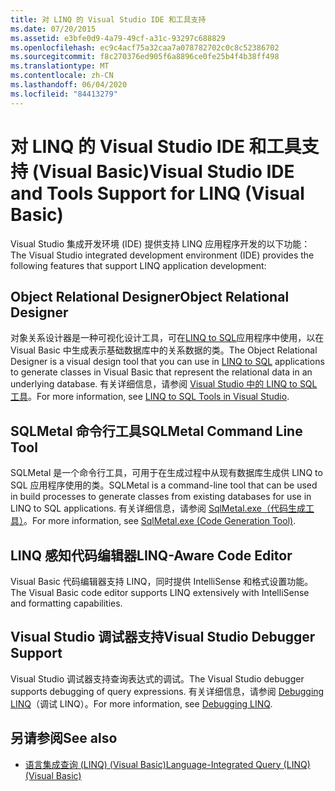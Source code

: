 ```yaml
---
title: 对 LINQ 的 Visual Studio IDE 和工具支持
ms.date: 07/20/2015
ms.assetid: e3bfe0d9-4a79-49cf-a31c-93297c688829
ms.openlocfilehash: ec9c4acf75a32caa7a078782702c0c8c52386702
ms.sourcegitcommit: f8c270376ed905f6a8896ce0fe25b4f4b38ff498
ms.translationtype: MT
ms.contentlocale: zh-CN
ms.lasthandoff: 06/04/2020
ms.locfileid: "84413279"
---
```

# <a name="visual-studio-ide-and-tools-support-for-linq-visual-basic"></a><span data-ttu-id="6f214-102">对 LINQ 的 Visual Studio IDE 和工具支持 (Visual Basic)</span><span class="sxs-lookup"><span data-stu-id="6f214-102">Visual Studio IDE and Tools Support for LINQ (Visual Basic)</span></span>
<span data-ttu-id="6f214-103">Visual Studio 集成开发环境 (IDE) 提供支持 LINQ 应用程序开发的以下功能：</span><span class="sxs-lookup"><span data-stu-id="6f214-103">The Visual Studio integrated development environment (IDE) provides the following features that support LINQ application development:</span></span>  
  
## <a name="object-relational-designer"></a><span data-ttu-id="6f214-104">Object Relational Designer</span><span class="sxs-lookup"><span data-stu-id="6f214-104">Object Relational Designer</span></span>  
 <span data-ttu-id="6f214-105">对象关系设计器是一种可视化设计工具，可在[LINQ to SQL](../../../../framework/data/adonet/sql/linq/index.md)应用程序中使用，以在 Visual Basic 中生成表示基础数据库中的关系数据的类。</span><span class="sxs-lookup"><span data-stu-id="6f214-105">The Object Relational Designer is a visual design tool that you can use in [LINQ to SQL](../../../../framework/data/adonet/sql/linq/index.md) applications to generate classes in Visual Basic that represent the relational data in an underlying database.</span></span> <span data-ttu-id="6f214-106">有关详细信息，请参阅 [Visual Studio 中的 LINQ to SQL 工具](/visualstudio/data-tools/linq-to-sql-tools-in-visual-studio2)。</span><span class="sxs-lookup"><span data-stu-id="6f214-106">For more information, see [LINQ to SQL Tools in Visual Studio](/visualstudio/data-tools/linq-to-sql-tools-in-visual-studio2).</span></span>  
  
## <a name="sqlmetal-command-line-tool"></a><span data-ttu-id="6f214-107">SQLMetal 命令行工具</span><span class="sxs-lookup"><span data-stu-id="6f214-107">SQLMetal Command Line Tool</span></span>  
 <span data-ttu-id="6f214-108">SQLMetal 是一个命令行工具，可用于在生成过程中从现有数据库生成供 LINQ to SQL 应用程序使用的类。</span><span class="sxs-lookup"><span data-stu-id="6f214-108">SQLMetal is a command-line tool that can be used in build processes to generate classes from existing databases for use in LINQ to SQL  applications.</span></span> <span data-ttu-id="6f214-109">有关详细信息，请参阅 [SqlMetal.exe（代码生成工具）](../../../../framework/tools/sqlmetal-exe-code-generation-tool.md)。</span><span class="sxs-lookup"><span data-stu-id="6f214-109">For more information, see [SqlMetal.exe (Code Generation Tool)](../../../../framework/tools/sqlmetal-exe-code-generation-tool.md).</span></span>  
  
## <a name="linq-aware-code-editor"></a><span data-ttu-id="6f214-110">LINQ 感知代码编辑器</span><span class="sxs-lookup"><span data-stu-id="6f214-110">LINQ-Aware Code Editor</span></span>  
 <span data-ttu-id="6f214-111">Visual Basic 代码编辑器支持 LINQ，同时提供 IntelliSense 和格式设置功能。</span><span class="sxs-lookup"><span data-stu-id="6f214-111">The Visual Basic code editor supports LINQ extensively with IntelliSense and formatting capabilities.</span></span>  
  
## <a name="visual-studio-debugger-support"></a><span data-ttu-id="6f214-112">Visual Studio 调试器支持</span><span class="sxs-lookup"><span data-stu-id="6f214-112">Visual Studio Debugger Support</span></span>  
 <span data-ttu-id="6f214-113">Visual Studio 调试器支持查询表达式的调试。</span><span class="sxs-lookup"><span data-stu-id="6f214-113">The Visual Studio debugger supports debugging of query expressions.</span></span> <span data-ttu-id="6f214-114">有关详细信息，请参阅 [Debugging LINQ](/visualstudio/debugger/debugging-linq)（调试 LINQ）。</span><span class="sxs-lookup"><span data-stu-id="6f214-114">For more information, see [Debugging LINQ](/visualstudio/debugger/debugging-linq).</span></span>  
  
## <a name="see-also"></a><span data-ttu-id="6f214-115">另请参阅</span><span class="sxs-lookup"><span data-stu-id="6f214-115">See also</span></span>

- [<span data-ttu-id="6f214-116">语言集成查询 (LINQ) (Visual Basic)</span><span class="sxs-lookup"><span data-stu-id="6f214-116">Language-Integrated Query (LINQ) (Visual Basic)</span></span>](index.md)
